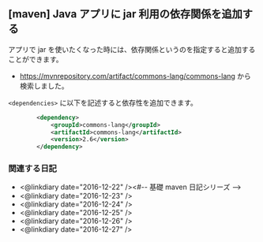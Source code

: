 ## [maven] Java アプリに jar 利用の依存関係を追加する

アプリで jar を使いたくなった時には、依存関係というのを指定すると追加することができます。

* https://mvnrepository.com/artifact/commons-lang/commons-lang から検索しました。

`<dependencies>` に以下を記述すると依存性を追加できます。

```xml
		<dependency>
			<groupId>commons-lang</groupId>
			<artifactId>commons-lang</artifactId>
			<version>2.6</version>
		</dependency>
```

### 関連する日記

* <@linkdiary date="2016-12-22" /><#-- 基礎 maven 日記シリーズ -->
* <@linkdiary date="2016-12-23" />
* <@linkdiary date="2016-12-24" />
* <@linkdiary date="2016-12-25" />
* <@linkdiary date="2016-12-26" />
* <@linkdiary date="2016-12-27" />
